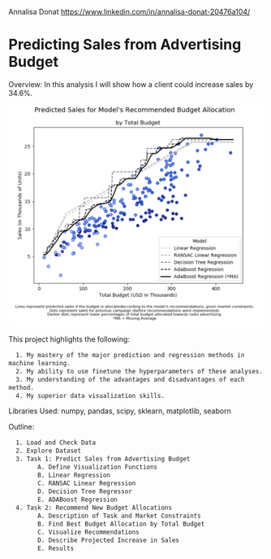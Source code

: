Annalisa Donat
https://www.linkedin.com/in/annalisa-donat-20476a104/

# Predicting Sales from Advertising Budget

Overview: In this analysis I will show how a client could increase sales by 34.6%.

![Chart_Photo](https://github.com/a-donat/Data-Science-Portfolio/blob/master/Predicting%20Sales%20from%20Advertising%20Budget/model_comparison.jpeg?raw=true)

This project highlights the following:

      1. My mastery of the major prediction and regression methods in machine learning.
      2. My ability to use finetune the hyperparameters of these analyses. 
      3. My understanding of the advantages and disadvantages of each method.
      4. My superior data visualization skills.
      
Libraries Used: numpy, pandas, scipy, sklearn, matplotlib, seaborn

Outline:

      1. Load and Check Data
      2. Explore Dataset
      3. Task 1: Predict Sales from Advertising Budget
            A. Define Visualization Functions
            B. Linear Regression
            C. RANSAC Linear Regression
            D. Decision Tree Regressor
            E. ADABoost Regression
      4. Task 2: Recommend New Budget Allocations
            A. Description of Task and Market Constraints
            B. Find Best Budget Allocation by Total Budget
            C. Visualize Recommendations
            D. Describe Projected Increase in Sales
            E. Results
